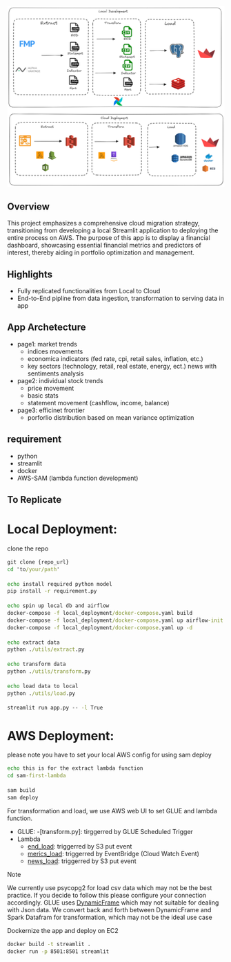  <div align="center">
  <p>
      <img src="https://github.com/Wemmy/ETL-Cloud-Migration/blob/main/excalidraw/pipeline.png"></a>
  </p>
</div>

## Overview

This project emphasizes a comprehensive cloud migration strategy, transitioning from developing a local Streamlit application to deploying the entire process on AWS. The purpose of this app is to display a financial dashboard, showcasing essential financial metrics and predictors of interest, thereby aiding in portfolio optimization and management.

## Highlights

- Fully replicated functionalities from Local to Cloud
- End-to-End pipline from data ingestion, transformation to serving data in app

## App Archetecture

- page1: market trends
  - indices movements
  - economica indicators (fed rate, cpi, retail sales, inflation, etc.)
  - key sectors (technology, retail, real estate, energy, ect.) news with sentiments analysis
- page2: individual stock trends
  - price movement
  - basic stats
  - statement movement (cashflow, income, balance)
- page3: efficinet frontier
  - porforlio distribution based on mean variance optimization

## requirement

- python
- streamlit
- docker
- AWS-SAM (lambda function development)

## To Replicate

# Local Deployment:

clone the repo

```cmd
git clone {repo_url}
cd 'to/your/path'

echo install required python model
pip install -r requirement.py

echo spin up local db and airflow
docker-compose -f local_deployment/docker-compose.yaml build
docker-compose -f local_deployment/docker-compose.yaml up airflow-init
docker-compose -f local_deployment/docker-compose.yaml up -d

echo extract data
python ./utils/extract.py

echo transform data
python ./utils/transform.py

echo load data to local
python ./utils/load.py

streamlit run app.py -- -l True


```

# AWS Deployment:

please note you have to set your local AWS config for using sam deploy

```cmd
echo this is for the extract lambda function
cd sam-first-lambda

sam build
sam deploy
```

For transformation and load, we use AWS web UI to set GLUE and lambda function.

- GLUE: -[transform.py]: tirggerred by GLUE Scheduled Trigger
- Lambda
  - [end_load](): triggerred by S3 put event
  - [merics_load](): triggerred by EventBridge (Cloud Watch Event)
  - [news_load](): triggerred by S3 put event

> [!NOTE]
> We currently use psycopg2 for load csv data which may not be the best practice. If you decide to follow this please configure your connection accordingly.
> GLUE uses [DynamicFrame](https://docs.aws.amazon.com/glue/latest/dg/aws-glue-api-crawler-pyspark-extensions-dynamic-frame.html) which may not suitable for dealing with Json data. We convert back and forth between DynamicFrame and Spark Datafram for transformation, which may not be the ideal use case

Dockernize the app and deploy on EC2

```cmd
docker build -t streamlit .
docker run -p 8501:8501 streamlit
```
